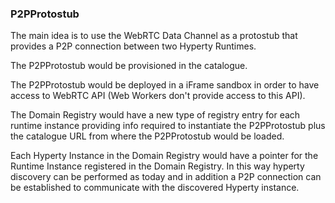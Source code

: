### P2PProtostub

The main idea is to use the WebRTC Data Channel as a protostub that provides a P2P connection between two Hyperty Runtimes.

The P2PProtostub would be provisioned in the catalogue.

The P2PProtostub would be deployed in a iFrame sandbox in order to have access to WebRTC API (Web Workers don't provide access to this API).

The Domain Registry would have a new type of registry entry for each runtime instance providing info required to instantiate the P2PProtostub plus the catalogue URL from where the P2PProtostub would be loaded.

Each Hyperty Instance in the Domain Registry would have a pointer for the Runtime Instance registered in the Domain Registry. In this way hyperty discovery can be performed as today and in addition a P2P connection can be established to communicate with the discovered Hyperty instance.
